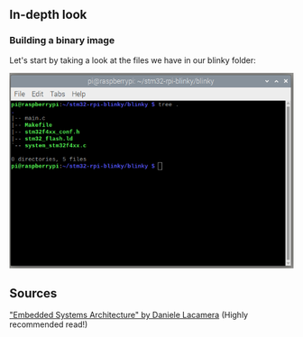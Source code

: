 ## In-depth look 

### Building a binary image

Let's start by taking a look at the files we have in our blinky folder:

![blinky-folder](/images/blinky-folder.png)


## Sources

["Embedded Systems Architecture" by Daniele Lacamera](https://www.amazon.com/Embedded-Systems-Architecture-architectural-pragmatic/dp/1788832507) (Highly recommended read!)
